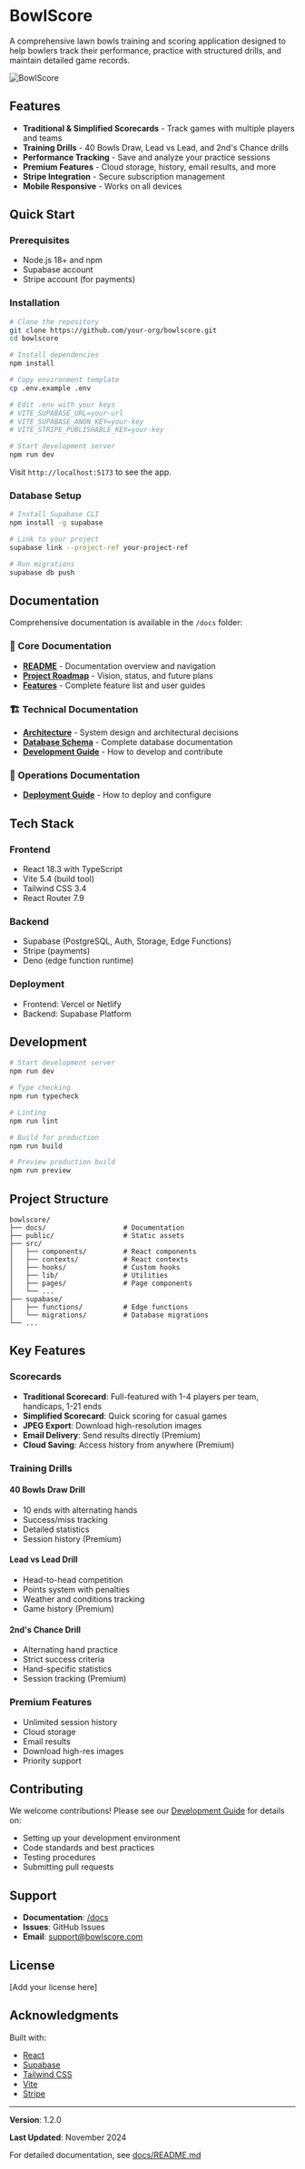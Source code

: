 # BowlScore

A comprehensive lawn bowls training and scoring application designed to help bowlers track their performance, practice with structured drills, and maintain detailed game records.

![BowlScore](./public/20250406_144434.jpg)

## Features

- **Traditional & Simplified Scorecards** - Track games with multiple players and teams
- **Training Drills** - 40 Bowls Draw, Lead vs Lead, and 2nd's Chance drills
- **Performance Tracking** - Save and analyze your practice sessions
- **Premium Features** - Cloud storage, history, email results, and more
- **Stripe Integration** - Secure subscription management
- **Mobile Responsive** - Works on all devices

## Quick Start

### Prerequisites

- Node.js 18+ and npm
- Supabase account
- Stripe account (for payments)

### Installation

```bash
# Clone the repository
git clone https://github.com/your-org/bowlscore.git
cd bowlscore

# Install dependencies
npm install

# Copy environment template
cp .env.example .env

# Edit .env with your keys
# VITE_SUPABASE_URL=your-url
# VITE_SUPABASE_ANON_KEY=your-key
# VITE_STRIPE_PUBLISHABLE_KEY=your-key

# Start development server
npm run dev
```

Visit `http://localhost:5173` to see the app.

### Database Setup

```bash
# Install Supabase CLI
npm install -g supabase

# Link to your project
supabase link --project-ref your-project-ref

# Run migrations
supabase db push
```

## Documentation

Comprehensive documentation is available in the `/docs` folder:

### 📖 Core Documentation
- **[README](./docs/README.md)** - Documentation overview and navigation
- **[Project Roadmap](./docs/bowlscore-roadmap.md)** - Vision, status, and future plans
- **[Features](./docs/features.md)** - Complete feature list and user guides

### 🏗️ Technical Documentation
- **[Architecture](./docs/architecture.md)** - System design and architectural decisions
- **[Database Schema](./docs/database-schema.md)** - Complete database documentation
- **[Development Guide](./docs/development-guide.md)** - How to develop and contribute

### 🚀 Operations Documentation
- **[Deployment Guide](./docs/deployment.md)** - How to deploy and configure

## Tech Stack

### Frontend
- React 18.3 with TypeScript
- Vite 5.4 (build tool)
- Tailwind CSS 3.4
- React Router 7.9

### Backend
- Supabase (PostgreSQL, Auth, Storage, Edge Functions)
- Stripe (payments)
- Deno (edge function runtime)

### Deployment
- Frontend: Vercel or Netlify
- Backend: Supabase Platform

## Development

```bash
# Start development server
npm run dev

# Type checking
npm run typecheck

# Linting
npm run lint

# Build for production
npm run build

# Preview production build
npm run preview
```

## Project Structure

```
bowlscore/
├── docs/                   # Documentation
├── public/                 # Static assets
├── src/
│   ├── components/         # React components
│   ├── contexts/           # React contexts
│   ├── hooks/              # Custom hooks
│   ├── lib/                # Utilities
│   ├── pages/              # Page components
│   └── ...
├── supabase/
│   ├── functions/          # Edge functions
│   └── migrations/         # Database migrations
└── ...
```

## Key Features

### Scorecards
- **Traditional Scorecard**: Full-featured with 1-4 players per team, handicaps, 1-21 ends
- **Simplified Scorecard**: Quick scoring for casual games
- **JPEG Export**: Download high-resolution images
- **Email Delivery**: Send results directly (Premium)
- **Cloud Saving**: Access history from anywhere (Premium)

### Training Drills

#### 40 Bowls Draw Drill
- 10 ends with alternating hands
- Success/miss tracking
- Detailed statistics
- Session history (Premium)

#### Lead vs Lead Drill
- Head-to-head competition
- Points system with penalties
- Weather and conditions tracking
- Game history (Premium)

#### 2nd's Chance Drill
- Alternating hand practice
- Strict success criteria
- Hand-specific statistics
- Session tracking (Premium)

### Premium Features
- Unlimited session history
- Cloud storage
- Email results
- Download high-res images
- Priority support

## Contributing

We welcome contributions! Please see our [Development Guide](./docs/development-guide.md) for details on:
- Setting up your development environment
- Code standards and best practices
- Testing procedures
- Submitting pull requests

## Support

- **Documentation**: [/docs](./docs/)
- **Issues**: GitHub Issues
- **Email**: support@bowlscore.com

## License

[Add your license here]

## Acknowledgments

Built with:
- [React](https://react.dev/)
- [Supabase](https://supabase.com/)
- [Tailwind CSS](https://tailwindcss.com/)
- [Vite](https://vitejs.dev/)
- [Stripe](https://stripe.com/)

---

**Version**: 1.2.0

**Last Updated**: November 2024

For detailed documentation, see [docs/README.md](./docs/README.md)
